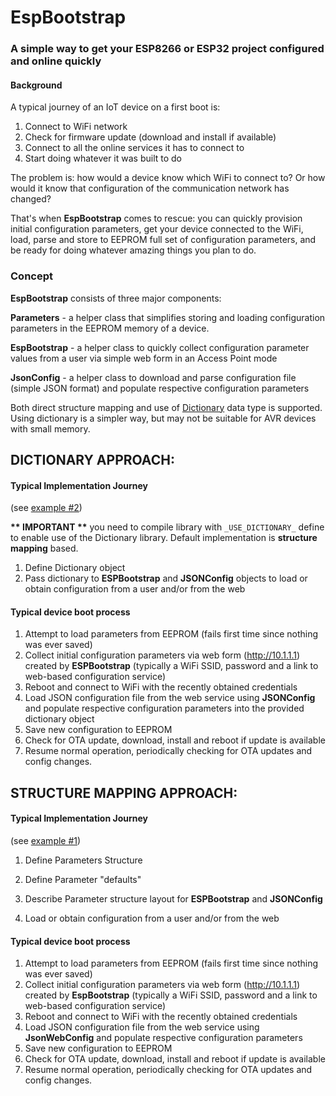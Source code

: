# EspBootstrap

### A simple way to get your ESP8266 or ESP32 project configured and online quickly

#### Background

A typical journey of an IoT device on a first boot is:

1. Connect to WiFi network
2. Check for firmware update (download and install if available)
3. Connect to all the online services it has to connect to
4. Start doing whatever it was built to do

The problem is: how would a device know which WiFi to connect to? Or how would it know that configuration of the communication network has changed? 

That's when **EspBootstrap** comes to rescue: you can quickly provision initial configuration parameters, get your device connected to the WiFi, load, parse and store to EEPROM full set of configuration parameters, and be ready for doing whatever amazing things you plan to do.



### **Concept**

**EspBootstrap** consists of three major components:

**Parameters** - a helper class that simplifies storing and loading configuration parameters in the EEPROM memory of a device. 

**EspBootstrap** - a helper class to quickly collect configuration parameter values from a user via simple web form in an Access Point mode

**JsonConfig** - a helper class to download and parse configuration file (simple JSON format) and populate respective configuration parameters 

Both direct structure mapping and use of [Dictionary](https://github.com/arkhipenko/Dictionary.git) data type is supported. Using dictionary is a simpler way, but may not be suitable for AVR devices with small memory. 



## DICTIONARY APPROACH:

#### Typical Implementation Journey

(see [example #2](https://github.com/arkhipenko/EspBootstrap/blob/master/examples/EBS_example02/EBS_example02.ino))

**\*\* IMPORTANT \*\*** you need to compile library with `_USE_DICTIONARY_` define to enable use of the Dictionary library. Default implementation is **structure mapping** based. 

1. Define Dictionary object 
2. Pass dictionary to **ESPBootstrap** and **JSONConfig** objects to load or obtain configuration from a user and/or from the web



#### Typical device boot process

1. Attempt to load parameters from EEPROM (fails first time since nothing was ever saved)
2. Collect initial configuration parameters via web form (http://10.1.1.1) created by **ESPBootstrap** (typically a WiFi SSID, password and a link to web-based configuration service)
3. Reboot and connect to WiFi with the recently obtained credentials
4. Load JSON configuration file from the web service using **JSONConfig** and populate respective configuration parameters into the provided dictionary object
5. Save new configuration to EEPROM
6. Check for OTA update, download, install and reboot if update is available
7. Resume normal operation, periodically checking for OTA updates and config changes.





## STRUCTURE MAPPING APPROACH: 

#### Typical Implementation Journey 

(see [example #1](https://github.com/arkhipenko/EspBootstrap/blob/master/examples/EBS_example01/EBS_example01.ino))

1. Define Parameters Structure

2. Define Parameter "defaults"

3. Describe Parameter structure layout for **ESPBootstrap** and **JSONConfig** 

4. Load or obtain configuration from a user and/or from the web

   

#### Typical device boot process

1. Attempt to load parameters from EEPROM (fails first time since nothing was ever saved)
2. Collect initial configuration parameters via web form (http://10.1.1.1) created by **EspBootstrap** (typically a WiFi SSID, password and a link to web-based configuration service)
3. Reboot and connect to WiFi with the recently obtained credentials
4. Load JSON configuration file from the web service using **JsonWebConfig** and populate respective configuration parameters
5. Save new configuration to EEPROM
6. Check for OTA update, download, install and reboot if update is available
7. Resume normal operation, periodically checking for OTA updates and config changes.







